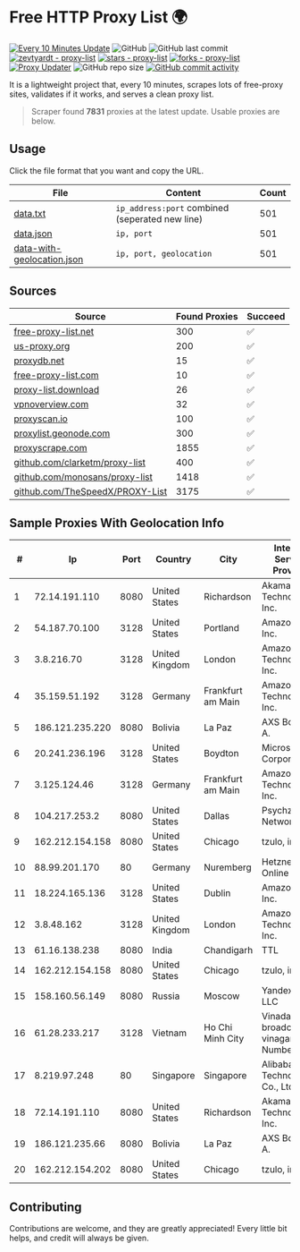 
# Free HTTP Proxy List 🌍

[![Every 10 Minutes Update](https://github.com/mertguvencli/http-proxy-list/actions/workflows/main.yml/badge.svg?branch=main)](https://github.com/mertguvencli/http-proxy-list/actions/workflows/main.yml)
![GitHub](https://img.shields.io/github/license/mertguvencli/http-proxy-list)
![GitHub last commit](https://img.shields.io/github/last-commit/mertguvencli/http-proxy-list)
[![zevtyardt - proxy-list](https://img.shields.io/static/v1?label=zevtyardt&message=proxy-list&color=blue&logo=github)](https://github.com/zevtyardt/proxy-list "Go to GitHub repo")
[![stars - proxy-list](https://img.shields.io/github/stars/zevtyardt/proxy-list?style=social)](https://github.com/zevtyardt/proxy-list)
[![forks - proxy-list](https://img.shields.io/github/forks/zevtyardt/proxy-list?style=social)](https://github.com/zevtyardt/proxy-list)
[![Proxy Updater](https://github.com/zevtyardt/proxy-list/workflows/Proxy%20Updater/badge.svg)](https://github.com/zevtyardt/proxy-list/actions?query=workflow:"Proxy+Updater")
![GitHub repo size](https://img.shields.io/github/repo-size/zevtyardt/proxy-list)
[![GitHub commit activity](https://img.shields.io/github/commit-activity/m/zevtyardt/proxy-list?logo=commits)](https://github.com/zevtyardt/proxy-list/commits/main)

It is a lightweight project that, every 10 minutes, scrapes lots of free-proxy sites, validates if it works, and serves a clean proxy list.

> Scraper found **7831** proxies at the latest update. Usable proxies are below.

## Usage

Click the file format that you want and copy the URL.

|File|Content|Count|
|----|-------|-----|
|[data.txt](https://raw.githubusercontent.com/mertguvencli/http-proxy-list/main/proxy-list/data.txt)|`ip_address:port` combined (seperated new line)|501|
|[data.json](https://raw.githubusercontent.com/mertguvencli/http-proxy-list/main/proxy-list/data.json)|`ip, port`|501|
|[data-with-geolocation.json](https://raw.githubusercontent.com/mertguvencli/http-proxy-list/main/proxy-list/data-with-geolocation.json)|`ip, port, geolocation`|501|

## Sources

|Source|Found Proxies|Succeed|
|------|-------------|-------|
|[free-proxy-list.net](https://free-proxy-list.net)|300|✅|
|[us-proxy.org](https://www.us-proxy.org)|200|✅|
|[proxydb.net](http://proxydb.net)|15|✅|
|[free-proxy-list.com](https://free-proxy-list.com/?page=&port=&type%5B%5D=http&type%5B%5D=https&up_time=0&search=Search)|10|✅|
|[proxy-list.download](https://www.proxy-list.download/HTTP)|26|✅|
|[vpnoverview.com](https://vpnoverview.com/privacy/anonymous-browsing/free-proxy-servers)|32|✅|
|[proxyscan.io](https://www.proxyscan.io)|100|✅|
|[proxylist.geonode.com](https://proxylist.geonode.com/api/proxy-list?limit=300&page=1&sort_by=lastChecked&sort_type=desc&protocols=http,https)|300|✅|
|[proxyscrape.com](https://api.proxyscrape.com/v2/?request=displayproxies&protocol=http&timeout=10000&country=all&ssl=all&anonymity=all)|1855|✅|
|[github.com/clarketm/proxy-list](https://raw.githubusercontent.com/clarketm/proxy-list/master/proxy-list-raw.txt)|400|✅|
|[github.com/monosans/proxy-list](https://raw.githubusercontent.com/monosans/proxy-list/main/proxies/http.txt)|1418|✅|
|[github.com/TheSpeedX/PROXY-List](https://raw.githubusercontent.com/TheSpeedX/PROXY-List/master/http.txt)|3175|✅|


## Sample Proxies With Geolocation Info

|#|Ip|Port|Country|City|Internet Service Provider|
|-|--|----|-------|----|-------------------------|
|1|72.14.191.110|8080|United States|Richardson|Akamai Technologies, Inc.|
|2|54.187.70.100|3128|United States|Portland|Amazon.com, Inc.|
|3|3.8.216.70|3128|United Kingdom|London|Amazon Technologies Inc.|
|4|35.159.51.192|3128|Germany|Frankfurt am Main|Amazon Technologies Inc.|
|5|186.121.235.220|8080|Bolivia|La Paz|AXS Bolivia S. A.|
|6|20.241.236.196|3128|United States|Boydton|Microsoft Corporation|
|7|3.125.124.46|3128|Germany|Frankfurt am Main|Amazon Technologies Inc.|
|8|104.217.253.2|8080|United States|Dallas|Psychz Networks|
|9|162.212.154.158|8080|United States|Chicago|tzulo, inc.|
|10|88.99.201.170|80|Germany|Nuremberg|Hetzner Online GmbH|
|11|18.224.165.136|3128|United States|Dublin|Amazon.com, Inc.|
|12|3.8.48.162|3128|United Kingdom|London|Amazon Technologies Inc.|
|13|61.16.138.238|8080|India|Chandigarh|TTL|
|14|162.212.154.158|8080|United States|Chicago|tzulo, inc.|
|15|158.160.56.149|8080|Russia|Moscow|Yandex.Cloud LLC|
|16|61.28.233.217|3128|Vietnam|Ho Chi Minh City|Vinadata broadcast via vinagame AS Number|
|17|8.219.97.248|80|Singapore|Singapore|Alibaba (US) Technology Co., Ltd.|
|18|72.14.191.110|8080|United States|Richardson|Akamai Technologies, Inc.|
|19|186.121.235.66|8080|Bolivia|La Paz|AXS Bolivia S. A.|
|20|162.212.154.202|8080|United States|Chicago|tzulo, inc.|



## Contributing

Contributions are welcome, and they are greatly appreciated! Every
little bit helps, and credit will always be given.

